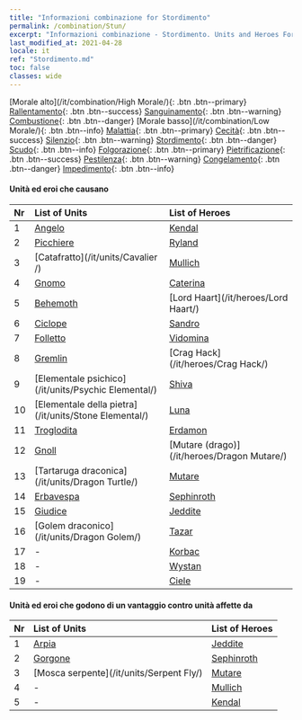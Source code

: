 ```yaml
---
title: "Informazioni combinazione for Stordimento"
permalink: /combination/Stun/
excerpt: "Informazioni combinazione - Stordimento. Units and Heroes Formation."
last_modified_at: 2021-04-28
locale: it
ref: "Stordimento.md"
toc: false
classes: wide
---
```


  [Morale alto](/it/combination/High Morale/){: .btn .btn--primary} [Rallentamento](/it/combination/Slow/){: .btn .btn--success} [Sanguinamento](/it/combination/Bleeding/){: .btn .btn--warning} [Combustione](/it/combination/Burning/){: .btn .btn--danger} [Morale basso](/it/combination/Low Morale/){: .btn .btn--info} [Malattia](/it/combination/Disease/){: .btn .btn--primary} [Cecità](/it/combination/Blind/){: .btn .btn--success} [Silenzio](/it/combination/Silence/){: .btn .btn--warning} [Stordimento](/it/combination/Stun/){: .btn .btn--danger} [Scudo](/it/combination/Shield/){: .btn .btn--info} [Folgorazione](/it/combination/Static/){: .btn .btn--primary} [Pietrificazione](/it/combination/Petrify/){: .btn .btn--success} [Pestilenza](/it/combination/Plague/){: .btn .btn--warning} [Congelamento](/it/combination/Freeze/){: .btn .btn--danger} [Impedimento](/it/combination/Deterrence/){: .btn .btn--info} 


#### Unità ed eroi che causano <Stordimento>

  | Nr |  List of Units  | List of Heroes | 
  |:---|:----------------|:---------------| 
  | 1 | [Angelo](/it/units/Angel/) | [Kendal](/it/heroes/Kendal/) |
  | 2 | [Picchiere](/it/units/Pikeman/) | [Ryland](/it/heroes/Ryland/) |
  | 3 | [Catafratto](/it/units/Cavalier /) | [Mullich](/it/heroes/Mullich/) |
  | 4 | [Gnomo](/it/units/Dwarf/) | [Caterina](/it/heroes/Catherine/) |
  | 5 | [Behemoth](/it/units/Behemoth/) | [Lord Haart](/it/heroes/Lord Haart/) |
  | 6 | [Ciclope](/it/units/Cyclops/) | [Sandro](/it/heroes/Sandro/) |
  | 7 | [Folletto](/it/units/Imp/) | [Vidomina](/it/heroes/Vidomina/) |
  | 8 | [Gremlin](/it/units/Gremlin/) | [Crag Hack](/it/heroes/Crag Hack/) |
  | 9 | [Elementale psichico](/it/units/Psychic Elemental/) | [Shiva](/it/heroes/Shiva/) |
  | 10 | [Elementale della pietra](/it/units/Stone Elemental/) | [Luna](/it/heroes/Luna/) |
  | 11 | [Troglodita](/it/units/Troglodyte/) | [Erdamon](/it/heroes/Erdamon/) |
  | 12 | [Gnoll](/it/units/Gnoll/) | [Mutare (drago)](/it/heroes/Dragon Mutare/) |
  | 13 | [Tartaruga draconica](/it/units/Dragon Turtle/) | [Mutare](/it/heroes/Mutare/) |
  | 14 | [Erbavespa](/it/units/Waspwort/) | [Sephinroth](/it/heroes/Sephinroth/) |
  | 15 | [Giudice](/it/units/Judicator/) | [Jeddite](/it/heroes/Jeddite/) |
  | 16 | [Golem draconico](/it/units/Dragon Golem/) | [Tazar](/it/heroes/Tazar/) |
  | 17 | - | [Korbac](/it/heroes/Korbac/) |
  | 18 | - | [Wystan](/it/heroes/Wystan/) |
  | 19 | - | [Ciele](/it/heroes/Ciele/) |


#### Unità ed eroi che godono di un vantaggio contro unità affette da <Stordimento>

  | Nr |  List of Units  | List of Heroes | 
  |:---|:----------------|:---------------| 
  | 1 | [Arpia](/it/units/Harpy/) | [Jeddite](/it/heroes/Jeddite/) |
  | 2 | [Gorgone](/it/units/Gorgon/) | [Sephinroth](/it/heroes/Sephinroth/) |
  | 3 | [Mosca serpente](/it/units/Serpent Fly/) | [Mutare](/it/heroes/Mutare/) |
  | 4 | - | [Mullich](/it/heroes/Mullich/) |
  | 5 | - | [Kendal](/it/heroes/Kendal/) |
